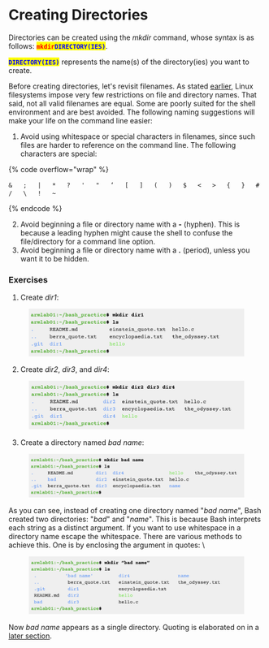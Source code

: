 # Creating Directories

Directories can be created using the _mkdir_ command, whose syntax is as follows: <mark style="color:red;">**`mkdir`**</mark><mark style="color:blue;">**`DIRECTORY(IES)`**</mark>.

<mark style="color:blue;">**`DIRECTORY(IES)`**</mark> represents the name(s) of the directory(ies) you want to create.

Before creating directories, let's revisit filenames. As stated [earlier](../linux/filesystem/filenames.md), Linux filesystems impose very few restrictions on file and directory names. That said, not all valid filenames are equal. Some are poorly suited for the shell environment and are best avoided. The following naming suggestions will make your life on the command line easier:&#x20;

1. Avoid using whitespace or special characters in filenames, since such files are harder to reference on the command line. The following characters are special:&#x20;

{% code overflow="wrap" %}
```
&   ;   |   *   ?   '   "   ‘   [   ]   (   )   $   <   >   {   }   #   /   \   !   ~
```
{% endcode %}

2. Avoid beginning a file or directory name with a **-** (hyphen). This is because a leading hyphen might cause the shell to confuse the file/directory for a command line option.
3. Avoid beginning a file or directory name with a **.** (period), unless you want it to be hidden.&#x20;

### Exercises

1. Create _dir1_:

<figure><img src="../.gitbook/assets/Screenshot 2023-04-26 at 3.28.15 PM.png" alt=""><figcaption></figcaption></figure>

2. Create _dir2_, _dir3_, and _dir4_:

<figure><img src="../.gitbook/assets/Screenshot 2023-04-26 at 3.28.24 PM.png" alt=""><figcaption></figcaption></figure>

3. Create a directory named _bad name_:

<figure><img src="../.gitbook/assets/Screenshot 2023-04-26 at 3.28.36 PM.png" alt=""><figcaption></figcaption></figure>

As you can see, instead of creating one directory named "_bad name_", Bash created two directories: "_bad_" and "_name_". This is because Bash interprets each string as a distinct argument. If you want to use whitespace in a directory name escape the whitespace. There are various methods to achieve this. One is by enclosing the argument in quotes: \


<figure><img src="../.gitbook/assets/Screenshot 2023-05-09 at 5.46.36 PM.png" alt=""><figcaption></figcaption></figure>

Now _bad name_ appears as a single directory. Quoting is elaborated on in a [later section](quoting.md).&#x20;

